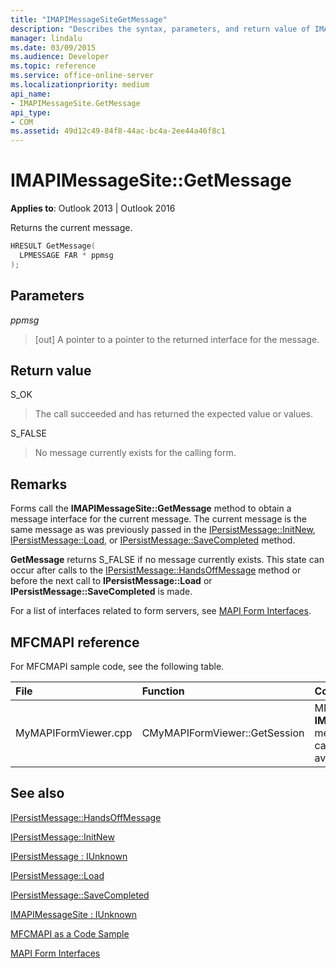 ```yaml
---
title: "IMAPIMessageSiteGetMessage"
description: "Describes the syntax, parameters, and return value of IMAPIMessageSiteGetMessage, which returns the current message."
manager: lindalu
ms.date: 03/09/2015
ms.audience: Developer
ms.topic: reference
ms.service: office-online-server
ms.localizationpriority: medium
api_name:
- IMAPIMessageSite.GetMessage
api_type:
- COM
ms.assetid: 49d12c49-84f8-44ac-bc4a-2ee44a46f8c1
---
```


# IMAPIMessageSite::GetMessage

  
  
**Applies to**: Outlook 2013 | Outlook 2016 
  
Returns the current message.
  
```cpp
HRESULT GetMessage(
  LPMESSAGE FAR * ppmsg
);
```

## Parameters

 _ppmsg_
  
> [out] A pointer to a pointer to the returned interface for the message.
    
## Return value

S_OK 
  
> The call succeeded and has returned the expected value or values.
    
S_FALSE 
  
> No message currently exists for the calling form.
    
## Remarks

Forms call the **IMAPIMessageSite::GetMessage** method to obtain a message interface for the current message. The current message is the same message as was previously passed in the [IPersistMessage::InitNew](ipersistmessage-initnew.md), [IPersistMessage::Load](ipersistmessage-load.md), or [IPersistMessage::SaveCompleted](ipersistmessage-savecompleted.md) method. 
  
 **GetMessage** returns S_FALSE if no message currently exists. This state can occur after calls to the [IPersistMessage::HandsOffMessage](ipersistmessage-handsoffmessage.md) method or before the next call to **IPersistMessage::Load** or **IPersistMessage::SaveCompleted** is made. 
  
For a list of interfaces related to form servers, see [MAPI Form Interfaces](mapi-form-interfaces.md).
  
## MFCMAPI reference

For MFCMAPI sample code, see the following table.
  
|**File**|**Function**|**Comment**|
|:-----|:-----|:-----|
|MyMAPIFormViewer.cpp  <br/> |CMyMAPIFormViewer::GetSession  <br/> |MFCMAPI uses the **IMAPIMessageSite::GetMessage** method to return the currently cached message pointer, if it is available. |
   
## See also



[IPersistMessage::HandsOffMessage](ipersistmessage-handsoffmessage.md)
  
[IPersistMessage::InitNew](ipersistmessage-initnew.md)
  
[IPersistMessage : IUnknown](ipersistmessageiunknown.md)
  
[IPersistMessage::Load](ipersistmessage-load.md)
  
[IPersistMessage::SaveCompleted](ipersistmessage-savecompleted.md)
  
[IMAPIMessageSite : IUnknown](imapimessagesiteiunknown.md)


[MFCMAPI as a Code Sample](mfcmapi-as-a-code-sample.md)
  
[MAPI Form Interfaces](mapi-form-interfaces.md)

